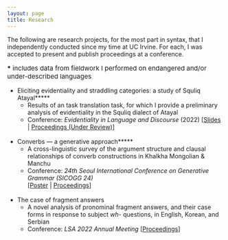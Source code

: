 ```yaml
---
layout: page
title: Research
---
```

The following are research projects, for the most part in syntax, that I independently conducted since my time at UC Irvine. For each, I was accepted to present and publish proceedings at a  conference. 

<p style="font-size: 15px"><b>*</b> includes data from fieldwork I performed on endangered and/or under-described languages</p>

* Eliciting evidentiality and straddling categories: a study of Squliq Atayal**\***
    * ​Results of an task translation task, for which I provide a preliminary analysis of evidentiality in the Squliq dialect of Atayal
    * Conference: _Evidentiality in Language and Discourse_ (2022) \[[Slides](https://drive.google.com/file/d/1HPMZNzJUzBHfD_EiXirJ9cg5lLgSEmXo/view?usp=share_link) \| [Proceedings \(Under Review\)](https://drive.google.com/file/d/1v30dkRBWRjbmWg1YHXQvgIYqQ_x9uduM/view?usp=share_link)\]
<br><br>
* Converbs — a generative approach**\***
    * A cross-linguistic survey of the argument structure and clausal relationships of converb constructions in Khalkha Mongolian & Manchu
    * Conference: _24th Seoul International Conference on Generative Grammar (SICOGG 24)_  
        \[[Poster](https://drive.google.com/file/d/1XkGkNnGNwjWPoWaeXgyCI_w_DuDEvCSB/view?usp=share_link) \| [Proceedings](https://drive.google.com/file/d/15b0qgDJrgE9NPaOcPD4mdcqEpRkh1p9w/view?usp=share_link)\]
<br><br>
* The case of fragment answers
    * A novel analysis of pronominal fragment answers, and their case forms in response to subject _wh-_ questions, in English, Korean, and Serbian
    * Conference: _LSA 2022 Annual Meeting_ \[[Proceedings](https://journals.linguisticsociety.org/proceedings/index.php/PLSA/article/view/5214)\]